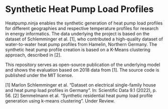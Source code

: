 
# Synthetic Heat Pump Load Profiles
Heatpump.ninja enables the synthetic generation of heat pump load profiles for different geographies and respective temperature profiles for research in energy informatics. The data underlying the project is based on the dataset of Schlemminger et al. [1], who contributed a high-quality dataset of water-to-water heat pump profiles from Hamelin, Northern Germany. The synthetic heat pump profile creation is based on a K-Means clustering approach, described in [2].

This repository serves as open-source publication of the underlying model and shows the evaluation based on 2018 data from [1]. The source code is published under the MIT license.

[1] Marlon Schlemminger et al. “Dataset on electrical single-family house and heat pump load profiles in Germany”. In: Scientific Data 9.1 (2022), p. 56.
[2] Semmelmann et al. “Synthetic residential heat pump load profile generation using k-means clustering”. Under Review.
